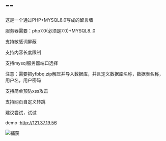 # --
这是一个通过PHP+MYSQL8.0写成的留言墙

服务器需要：php7.0(必须是7.0)+MYSQL8..0

支持敏感词屏蔽

支持内容长度限制

支持mysql服务器端口选择

注意：需要把yfbbq.zip解压并导入数据库，并且定义数据库名称，数据表名称，用户名，用户密码

支持简单预防xss攻击

支持网页自定义转跳

建议尝试，试试

demo  :http://121.37.19.56

![捕获](https://user-images.githubusercontent.com/69858092/131503775-b42fb661-e607-444f-8672-e16bfebac497.PNG)
